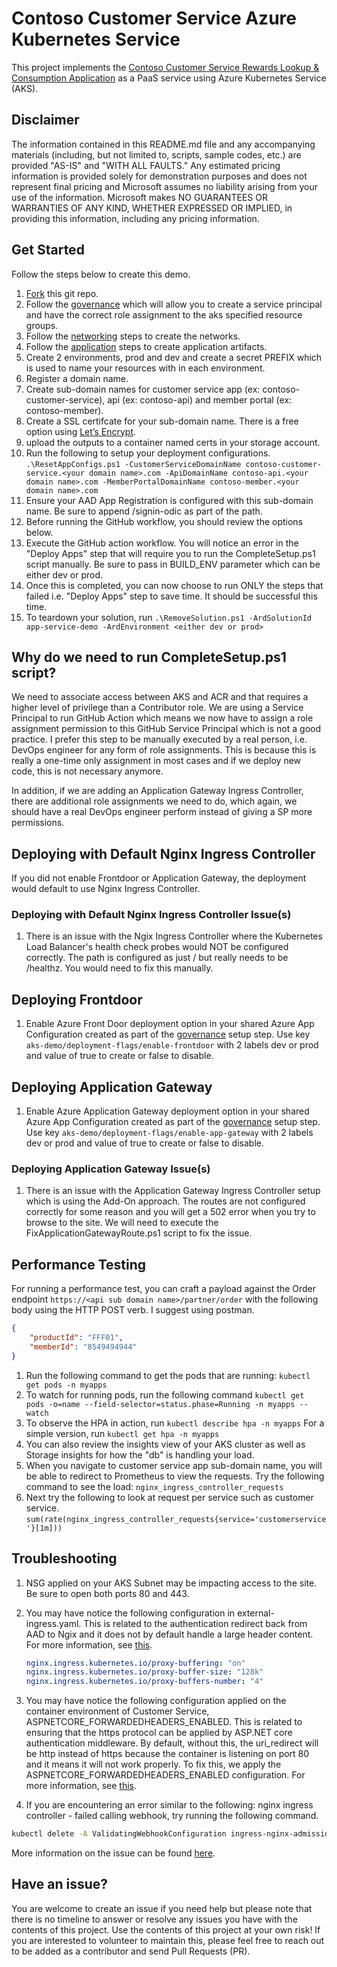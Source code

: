 # Contoso Customer Service Azure Kubernetes Service

This project implements the [Contoso Customer Service Rewards Lookup & Consumption Application](https://github.com/msft-davidlee/contoso-customer-service-app#readme) as a PaaS service using Azure Kubernetes Service (AKS).

## Disclaimer

The information contained in this README.md file and any accompanying materials (including, but not limited to, scripts, sample codes, etc.) are provided "AS-IS" and "WITH ALL FAULTS." Any estimated pricing information is provided solely for demonstration purposes and does not represent final pricing and Microsoft assumes no liability arising from your use of the information. Microsoft makes NO GUARANTEES OR WARRANTIES OF ANY KIND, WHETHER EXPRESSED OR IMPLIED, in providing this information, including any pricing information.

## Get Started

Follow the steps below to create this demo.

1. [Fork](https://docs.github.com/en/get-started/quickstart/fork-a-repo) this git repo.
2. Follow the [governance](https://github.com/msft-davidlee/contoso-governance) which will allow you to create a service principal and have the correct role assignment to the aks specified resource groups.
3. Follow the [networking](https://github.com/msft-davidlee/contoso-networking) steps to create the networks.
4. Follow the [application](https://github.com/msft-davidlee/contoso-customer-service-app) steps to create application artifacts.
5. Create 2 environments, prod and dev and create a secret PREFIX which is used to name your resources with in each environment.
6. Register a domain name.
7. Create sub-domain names for customer service app (ex: contoso-customer-service), api (ex: contoso-api) and member portal (ex: contoso-member).
8. Create a SSL certifcate for your sub-domain name. There is a free option using [Let’s Encrypt](https://letsencrypt.org/).
9. upload the outputs to a container named certs in your storage account.
10. Run the following to setup your deployment configurations. ``` .\ResetAppConfigs.ps1 -CustomerServiceDomainName contoso-customer-service.<your domain name>.com -ApiDomainName contoso-api.<your domain name>.com -MemberPortalDomainName contoso-member.<your domain name>.com ```
11. Ensure your AAD App Registration is configured with this sub-domain name. Be sure to append /signin-odic as part of the path.
12. Before running the GitHub workflow, you should review the options below.
13. Execute the GitHub action workflow. You will notice an error in the "Deploy Apps" step that will require you to run the CompleteSetup.ps1 script manually. Be sure to pass in BUILD_ENV parameter which can be either dev or prod.
14. Once this is completed, you can now choose to run ONLY the steps that failed i.e. "Deploy Apps" step to save time. It should be successful this time.
15. To teardown your solution, run ``` .\RemoveSolution.ps1 -ArdSolutionId app-service-demo -ArdEnvironment <either dev or prod> ```

## Why do we need to run CompleteSetup.ps1 script?

We need to associate access between AKS and ACR and that requires a higher level of privilege than a Contributor role. We are using a Service Principal to run GitHub Action which means we now have to assign a role assignment permission to this GitHub Service Principal which is not a good practice. I prefer this step to be manually executed by a real person, i.e. DevOps engineer for any form of role assignments. This is because this is really a one-time only assignment in most cases and if we deploy new code, this is not necessary anymore.

In addition, if we are adding an Application Gateway Ingress Controller, there are additional role assignments we need to do, which again, we should have a real DevOps engineer perform instead of giving a SP more permissions.

## Deploying with Default Nginx Ingress Controller

If you did not enable Frontdoor or Application Gateway, the deployment would default to use Nginx Ingress Controller.

### Deploying with Default Nginx Ingress Controller Issue(s)

1. There is an issue with the Ngix Ingress Controller where the Kubernetes Load Balancer's health check probes would NOT be configured correctly. The path is configured as just / but really needs to be /healthz. You would need to fix this manually.

## Deploying Frontdoor

1. Enable Azure Front Door deployment option in your shared Azure App Configuration created as part of the [governance](https://github.com/msft-davidlee/contoso-governance) setup step. Use key ``` aks-demo/deployment-flags/enable-frontdoor ``` with 2 labels dev or prod and value of true to create or false to disable.

## Deploying Application Gateway

1. Enable Azure Application Gateway deployment option in your shared Azure App Configuration created as part of the [governance](https://github.com/msft-davidlee/contoso-governance) setup step. Use key ``` aks-demo/deployment-flags/enable-app-gateway ``` with 2 labels dev or prod and value of true to create or false to disable.

### Deploying Application Gateway Issue(s)

1. There is an issue with the Application Gateway Ingress Controller setup which is using the Add-On approach. The routes are not configured correctly for some reason and you will get a 502 error when you try to browse to the site. We will need to execute the FixApplicationGatewayRoute.ps1 script to fix the issue.

## Performance Testing

For running a performance test, you can craft a payload against the Order endpoint ``` https://<api sub domain name>/partner/order ``` with the following body using the HTTP POST verb. I suggest using postman.

```json
{
    "productId": "FFF01",
    "memberId": "8549494944"
}
```

1. Run the following command to get the pods that are running: ``` kubectl get pods -n myapps ```
2. To watch for running pods, run the following command ``` kubectl get pods -o=name --field-selector=status.phase=Running -n myapps --watch ```
3. To observe the HPA in action, run ``` kubectl describe hpa -n myapps ``` For a simple version, run ``` kubectl get hpa -n myapps ```
4. You can also review the insights view of your AKS cluster as well as Storage insights for how the "db" is handling your load.
5. When you navigate to customer service app sub-domain name, you will be able to redirect to Prometheus to view the requests. Try the following command to see the load: ``` nginx_ingress_controller_requests ```
6. Next try the following to look at request per service such as customer service. ``` sum(rate(nginx_ingress_controller_requests{service='customerservice'}[1m])) ```

## Troubleshooting

1. NSG applied on your AKS Subnet may be impacting access to the site. Be sure to open both ports 80 and 443.
2. You may have notice the following configuration in external-ingress.yaml. This is related to the authentication redirect back from AAD to Ngix and it does not by default handle a large header content. For more information, see [this](https://stackoverflow.com/questions/48964429/net-core-behind-nginx-returns-502-bad-gateway-after-authentication-by-identitys).

   ```yaml
   nginx.ingress.kubernetes.io/proxy-buffering: "on"
   nginx.ingress.kubernetes.io/proxy-buffer-size: "128k"
   nginx.ingress.kubernetes.io/proxy-buffers-number: "4" 
   ```

3. You may have notice the following configuration applied on the container environment of Customer Service, ASPNETCORE_FORWARDEDHEADERS_ENABLED. This is related to ensuring that the https protocol can be applied by ASP.NET core authentication middleware. By default, without this, the uri_redirect will be http instead of https because the container is listening on port 80 and it means it will not work properly. To fix this, we apply the ASPNETCORE_FORWARDEDHEADERS_ENABLED configuration. For more information, see [this](https://docs.microsoft.com/en-us/aspnet/core/host-and-deploy/proxy-load-balancer?view=aspnetcore-6.0#forward-the-scheme-for-linux-and-non-iis-reverse-proxies).
4. If you are encountering an error similar to the following: nginx ingress controller - failed calling webhook, try running the following command.

```bash
kubectl delete -A ValidatingWebhookConfiguration ingress-nginx-admission
```

More information on the issue can be found [here](https://pet2cattle.com/2021/02/service-ingress-nginx-controller-admission-not-found).

## Have an issue?

You are welcome to create an issue if you need help but please note that there is no timeline to answer or resolve any issues you have with the contents of this project. Use the contents of this project at your own risk! If you are interested to volunteer to maintain this, please feel free to reach out to be added as a contributor and send Pull Requests (PR).
